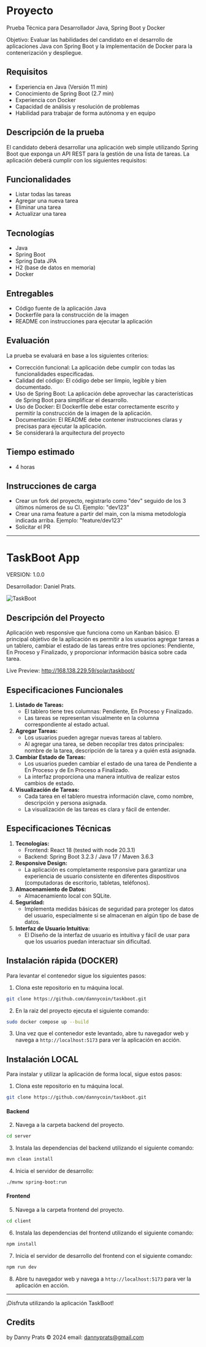 # Proyecto
Prueba Técnica para Desarrollador Java, Spring Boot y Docker

Objetivo: Evaluar las habilidades del candidato en el desarrollo de aplicaciones Java con Spring Boot y la implementación de Docker para la contenerización y despliegue.

## Requisitos

* Experiencia en Java (Versión 11 min)
* Conocimiento de Spring Boot (2.7 min)
* Experiencia con Docker
* Capacidad de análisis y resolución de problemas
* Habilidad para trabajar de forma autónoma y en equipo

## Descripción de la prueba

El candidato deberá desarrollar una aplicación web simple utilizando Spring Boot que exponga un API REST para la gestión de una lista de tareas. La aplicación deberá cumplir con los siguientes requisitos:

## Funcionalidades

* Listar todas las tareas
* Agregar una nueva tarea
* Eliminar una tarea
* Actualizar una tarea

## Tecnologías

* Java
* Spring Boot
* Spring Data JPA
* H2 (base de datos en memoria)
* Docker

## Entregables

* Código fuente de la aplicación Java
* Dockerfile para la construcción de la imagen
* README con instrucciones para ejecutar la aplicación

## Evaluación

La prueba se evaluará en base a los siguientes criterios:

* Corrección funcional: La aplicación debe cumplir con todas las funcionalidades especificadas.
* Calidad del código: El código debe ser limpio, legible y bien documentado.
* Uso de Spring Boot: La aplicación debe aprovechar las características de Spring Boot para simplificar el desarrollo.
* Uso de Docker: El Dockerfile debe estar correctamente escrito y permitir la construcción de la imagen de la aplicación.
* Documentación: El README debe contener instrucciones claras y precisas para ejecutar la aplicación.
* Se considerará la arquitectura del proyecto

## Tiempo estimado
* 4 horas

## Instrucciones de carga

* Crear un fork del proyecto, registrarlo como "dev" seguido de los 3 últimos números de su CI. Ejemplo: "dev123"
* Crear una rama feature a partir del main, con la misma metodología indicada arriba. Ejemplo: "feature/dev123"
* Solicitar el PR

---

# TaskBoot App

VERSION: 1.0.0

Desarrollador: Daniel Prats.

![TaskBoot](imgs/screen_00.png)

## Descripción del Proyecto
Aplicación web responsive que funciona como un Kanban básico. El principal objetivo de la aplicación es permitir a los usuarios agregar tareas a un tablero, cambiar el estado de las tareas entre tres opciones: Pendiente, En Proceso y Finalizado, y proporcionar información básica sobre cada tarea.

Live Preview: http://168.138.229.59/solar/taskboot/

## Especificaciones Funcionales
1. **Listado de Tareas:**
   - El tablero tiene tres columnas: Pendiente, En Proceso y Finalizado.
   - Las tareas se representan visualmente en la columna correspondiente al estado actual.
2. **Agregar Tareas:**
   - Los usuarios pueden agregar nuevas tareas al tablero.
   - Al agregar una tarea, se deben recopilar tres datos principales: nombre de la tarea, descripción de la tarea y a quién está asignada.
3. **Cambiar Estado de Tareas:**
   - Los usuarios pueden cambiar el estado de una tarea de Pendiente a En Proceso y de En Proceso a Finalizado.
   - La interfaz proporciona una manera intuitiva de realizar estos cambios de estado.
4. **Visualización de Tareas:**
   - Cada tarea en el tablero muestra información clave, como nombre, descripción y persona asignada.
   - La visualización de las tareas es clara y fácil de entender.

## Especificaciones Técnicas
1. **Tecnologías:**
   - Frontend: React 18 (tested with node 20.3.1)
   - Backend: Spring Boot 3.2.3 / Java 17 / Maven 3.6.3
2. **Responsive Design:**
   - La aplicación es completamente responsive para garantizar una experiencia de usuario consistente en diferentes dispositivos (computadoras de escritorio, tabletas, teléfonos).
3. **Almacenamiento de Datos:**
   - Almacenamiento local con SQLite.
4. **Seguridad:**
   - Implementa medidas básicas de seguridad para proteger los datos del usuario, especialmente si se almacenan en algún tipo de base de datos.
5. **Interfaz de Usuario Intuitiva:**
   - El Diseño de la interfaz de usuario es intuitiva y fácil de usar para que los usuarios puedan interactuar sin dificultad.

## Instalación rápida (DOCKER)
Para levantar el contenedor sigue los siguientes pasos:

1. Clona este repositorio en tu máquina local.
```sh
git clone https://github.com/dannycoin/taskboot.git
```
2. En la raiz del proyecto ejecuta el siguiente comando:
```sh
sudo docker compose up --build
```
3. Una vez que el contenedor este levantado, abre tu navegador web y navega a `http://localhost:5173` para ver la aplicación en acción.

## Instalación LOCAL
Para instalar y utilizar la aplicación de forma local, sigue estos pasos:

1. Clona este repositorio en tu máquina local.
```sh
git clone https://github.com/dannycoin/taskboot.git
```
#### Backend

2. Navega a la carpeta backend del proyecto.
```sh
cd server
```
3. Instala las dependencias del backend utilizando el siguiente comando:
```sh
mvn clean install
```
4. Inicia el servidor de desarrollo:
```sh
./mvnw spring-boot:run
```

#### Frontend

5. Navega a la carpeta frontend del proyecto.
```sh
cd client
```
6. Instala las dependencias del frontend utilizando el siguiente comando:
```sh
npm install
```
7. Inicia el servidor de desarrollo del frontend con el siguiente comando:
```sh
npm run dev
```
8. Abre tu navegador web y navega a `http://localhost:5173` para ver la aplicación en acción.

---

¡Disfruta utilizando la aplicación TaskBoot!

## Credits
by Danny Prats © 2024
email: dannyprats@gmail.com

